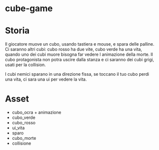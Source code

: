 # cube-game

# Storia
Il giocatore muove un cubo, usando tastiera e mouse, e spara delle palline.
Ci saranno altri cubi: cubo rosso ha due vite, cubo verde ha una vita, quando uno dei cubi muore bisogna far vedere l animazione della morte.
Il cubo protagonista non potra uscire dalla stanza e ci saranno dei cubi grigi, usati per la collision.

I cubi nemici sparano in una direzione fissa, se toccano il tuo cubo perdi una vita, ci sara una ui per vedere la vita.

# Asset
* cubo_ocra + animazione
* cubo_verde
* cubo_rosso
* ui_vita
* sparo
* cubo_morte
* collisione
